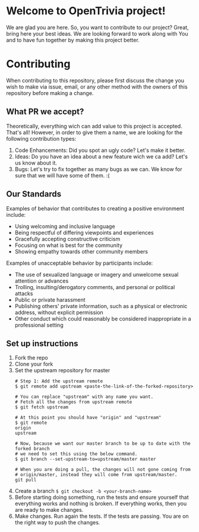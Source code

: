 # Welcome to OpenTrivia project!

We are glad you are here. So, you want to contribute to our project? Great, 
bring here your best ideas. We are looking forward to work along with You 
and to have fun together by making this project better. 

# Contributing

When contributing to this repository, please first discuss the change you wish to make via issue, email, 
or any other method with the owners of this repository before making a change.

## What PR we accept?

Theoretically, everything wich can add value to this project is accepted. That's all!
However, in order to give them a name, we are looking for the following contribution types:

1. Code Enhancements: Did you spot an ugly code? Let's make it better.  
2. Ideas: Do you have an idea about a new feature wich we ca add? Let's us know about it.
3. Bugs: Let's try to fix together as many bugs as we can. We know for sure that we will have some of them. :(

## Our Standards

Examples of behavior that contributes to creating a positive environment include:

- Using welcoming and inclusive language
- Being respectful of differing viewpoints and experiences
- Gracefully accepting constructive criticism
- Focusing on what is best for the community
- Showing empathy towards other community members

Examples of unacceptable behavior by participants include:

- The use of sexualized language or imagery and unwelcome sexual attention or advances
- Trolling, insulting/derogatory comments, and personal or political attacks
- Public or private harassment
- Publishing others' private information, such as a physical or electronic address, without explicit permission
- Other conduct which could reasonably be considered inappropriate in a professional setting

## Set up instructions

1. Fork the repo
2. Clone your fork
3. Set the upstream repository for master
	```
	# Step 1: Add the upstream remote
	$ git remote add upstream <paste-the-link-of-the-forked-repository>
	
	# You can replace "upstream" with any name you want. 
	# Fetch all the changes from upstream remote
	$ git fetch upstream
	
	# At this point you should have "origin" and "upstream"
	$ git remote
	origin
	upstream

	# Now, because we want our master branch to be up to date with the forked branch 
	# we need to set this using the below command.
	$ git branch --set-upstream-to=upstream/master master
	
	# When you are doing a pull, the changes will not gone coming from 
	# origin/master, instead they will come from upstream/master.
	git pull
	```
4. Create a branch
	`$ git checkout -b <your-branch-name>`
5. Before starting doing something, run the tests and ensure yourself that 
   everything works and nothing is broken. If everything works, 
   then you are ready to make changes. 
7. Make changes. Run again the tests. If the tests are passing. You are on the right way to push the changes.

